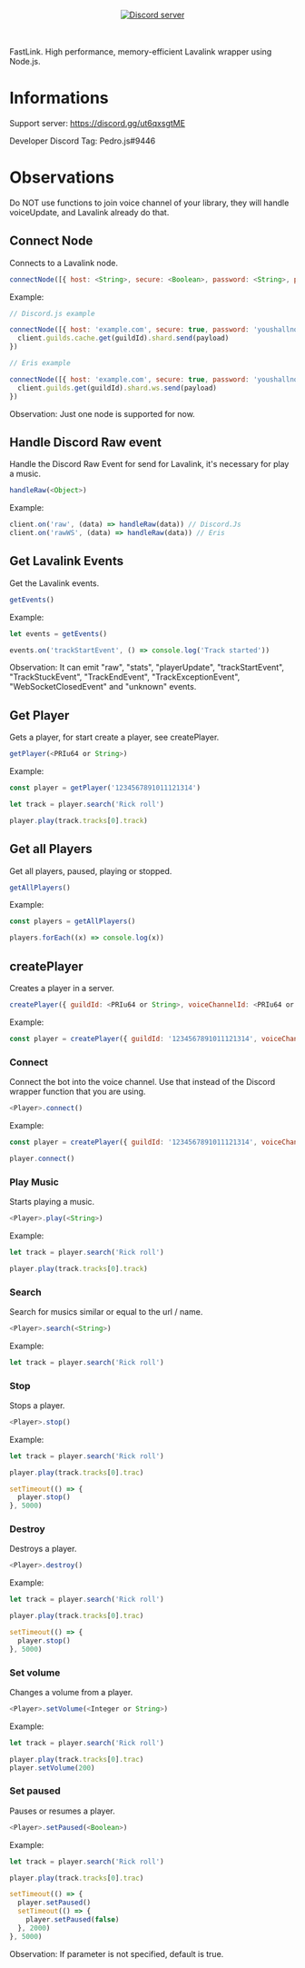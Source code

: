 <div align="center">
  <br> <a href="https://discord.gg/ut6qxsgtME"><img src="https://img.shields.io/discord/948014684630560768?color=5865F2&logo=discord&logoColor=white" alt="Discord server" /></a> </br>
</div>
<br></br>

FastLink. High performance, memory-efficient Lavalink wrapper using Node.js.

# Informations

  Support server: <https://discord.gg/ut6qxsgtME>
  
  Developer Discord Tag: Pedro.js#9446

# Observations

  Do NOT use functions to join voice channel of your library, they will handle voiceUpdate, and Lavalink already do that.

## Connect Node

  Connects to a Lavalink node.

  ```js
  connectNode([{ host: <String>, secure: <Boolean>, password: <String>, port: <Int or boolean> }], { shards: <Int>, botId: <PRIu64 or String> }, <Function>)
  ```

  Example:

  ```js
  // Discord.js example

  connectNode([{ host: 'example.com', secure: true, password: 'youshallnotpass', port: undefined }], { shards: 1, botId: '1234567891011121314' }, (guildId, payload) => {
    client.guilds.cache.get(guildId).shard.send(payload)
  })

  // Eris example

  connectNode([{ host: 'example.com', secure: true, password: 'youshallnotpass', port: undefined }], { shards: 1, botId: '1234567891011121314' }, (guildId, payload) => {
    client.guilds.get(guildId).shard.ws.send(payload)
  })
  ```

  Observation: Just one node is supported for now.

## Handle Discord Raw event

  Handle the Discord Raw Event for send for Lavalink, it's necessary for play a music.

  ```js
  handleRaw(<Object>)
  ```

  Example:

  ```js
  client.on('raw', (data) => handleRaw(data)) // Discord.Js
  client.on('rawWS', (data) => handleRaw(data)) // Eris
  ```

## Get Lavalink Events

  Get the Lavalink events.

  ```js
  getEvents()
  ```

  Example:

  ```js
  let events = getEvents()

  events.on('trackStartEvent', () => console.log('Track started'))
  ```

  Observation: It can emit "raw", "stats", "playerUpdate", "trackStartEvent", "TrackStuckEvent", "TrackEndEvent", "TrackExceptionEvent", "WebSocketClosedEvent" and "unknown" events.

## Get Player

  Gets a player, for start create a player, see createPlayer.

  ```js
  getPlayer(<PRIu64 or String>)
  ```

  Example:

  ```js
  const player = getPlayer('1234567891011121314')

  let track = player.search('Rick roll')

  player.play(track.tracks[0].track)
  ```

## Get all Players

  Get all players, paused, playing or stopped.

  ```js
  getAllPlayers()
  ```

  Example:

  ```js
  const players = getAllPlayers()

  players.forEach((x) => console.log(x))
  ```

## createPlayer

  Creates a player in a server.  

  ```js
  createPlayer({ guildId: <PRIu64 or String>, voiceChannelId: <PRIu64 or String> })
  ```

  Example:

  ```js
  const player = createPlayer({ guildId: '1234567891011121314', voiceChannelId: '1234567891011121314' })
  ```

### Connect

  Connect the bot into the voice channel. Use that instead of the Discord wrapper function that you are using.

  ```js
  <Player>.connect()
  ```

  Example:

  ```js
  const player = createPlayer({ guildId: '1234567891011121314', voiceChannelId: '1234567891011121314' })

  player.connect()
  ```

### Play Music

  Starts playing a music.

  ```js
  <Player>.play(<String>)
  ```

  Example:

  ```js
  let track = player.search('Rick roll')

  player.play(track.tracks[0].track)
  ```

### Search

  Search for musics similar or equal to the url / name.

  ```js
  <Player>.search(<String>)
  ```

  Example:

  ```js
  let track = player.search('Rick roll')
  ```

### Stop

  Stops a player.

  ```js
  <Player>.stop()
  ```

  Example:

  ```js
  let track = player.search('Rick roll')

  player.play(track.tracks[0].trac)

  setTimeout(() => {
    player.stop()
  }, 5000)
  ```

### Destroy

  Destroys a player.

  ```js
  <Player>.destroy()
  ```

  Example:

  ```js
  let track = player.search('Rick roll')

  player.play(track.tracks[0].trac)

  setTimeout(() => {
    player.stop()
  }, 5000)
  ```

### Set volume

  Changes a volume from a player.

  ```js
  <Player>.setVolume(<Integer or String>)
  ```

  Example:

  ```js
  let track = player.search('Rick roll')

  player.play(track.tracks[0].trac)
  player.setVolume(200)
  ```

### Set paused

  Pauses or resumes a player.

  ```js
  <Player>.setPaused(<Boolean>)
  ```

  Example:
  
  ```js
  let track = player.search('Rick roll')

  player.play(track.tracks[0].trac)

  setTimeout(() => {
    player.setPaused()
    setTimeout(() => {
      player.setPaused(false)
    }, 2000)
  }, 5000)    
  ```

  Observation: If parameter is not specified, default is true.
